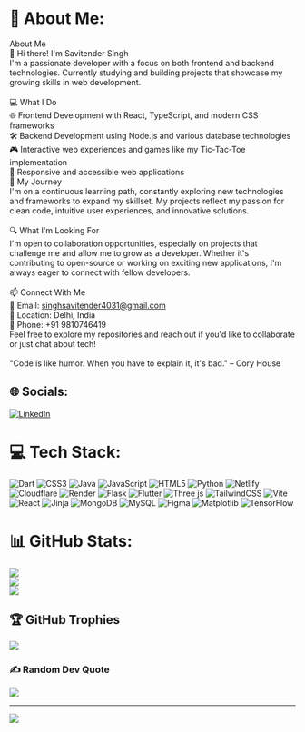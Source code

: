 # 💫 About Me:
About Me<br>👋 Hi there! I'm Savitender Singh<br>I'm a passionate developer with a focus on both frontend and backend technologies. Currently studying and building projects that showcase my growing skills in web development.<br><br>💻 What I Do<br>🌐 Frontend Development with React, TypeScript, and modern CSS frameworks<br>🛠️ Backend Development using Node.js and various database technologies<br>🎮 Interactive web experiences and games like my Tic-Tac-Toe implementation<br>📱 Responsive and accessible web applications<br>🚀 My Journey<br>I'm on a continuous learning path, constantly exploring new technologies and frameworks to expand my skillset. My projects reflect my passion for clean code, intuitive user experiences, and innovative solutions.<br><br>🔍 What I'm Looking For<br>I'm open to collaboration opportunities, especially on projects that challenge me and allow me to grow as a developer. Whether it's contributing to open-source or working on exciting new applications, I'm always eager to connect with fellow developers.<br><br>📫 Connect With Me<br>📧 Email: singhsavitender4031@gmail.com<br>📍 Location: Delhi, India<br>📱 Phone: +91 9810746419<br>Feel free to explore my repositories and reach out if you'd like to collaborate or just chat about tech!<br><br>"Code is like humor. When you have to explain it, it's bad." – Cory House


## 🌐 Socials:
[![LinkedIn](https://img.shields.io/badge/LinkedIn-%230077B5.svg?logo=linkedin&logoColor=white)](https://linkedin.com/in/savitendersingh) 

# 💻 Tech Stack:
![Dart](https://img.shields.io/badge/dart-%230175C2.svg?style=for-the-badge&logo=dart&logoColor=white) ![CSS3](https://img.shields.io/badge/css3-%231572B6.svg?style=for-the-badge&logo=css3&logoColor=white) ![Java](https://img.shields.io/badge/java-%23ED8B00.svg?style=for-the-badge&logo=openjdk&logoColor=white) ![JavaScript](https://img.shields.io/badge/javascript-%23323330.svg?style=for-the-badge&logo=javascript&logoColor=%23F7DF1E) ![HTML5](https://img.shields.io/badge/html5-%23E34F26.svg?style=for-the-badge&logo=html5&logoColor=white) ![Python](https://img.shields.io/badge/python-3670A0?style=for-the-badge&logo=python&logoColor=ffdd54) ![Netlify](https://img.shields.io/badge/netlify-%23000000.svg?style=for-the-badge&logo=netlify&logoColor=#00C7B7) ![Cloudflare](https://img.shields.io/badge/Cloudflare-F38020?style=for-the-badge&logo=Cloudflare&logoColor=white) ![Render](https://img.shields.io/badge/Render-%46E3B7.svg?style=for-the-badge&logo=render&logoColor=white) ![Flask](https://img.shields.io/badge/flask-%23000.svg?style=for-the-badge&logo=flask&logoColor=white) ![Flutter](https://img.shields.io/badge/Flutter-%2302569B.svg?style=for-the-badge&logo=Flutter&logoColor=white) ![Three js](https://img.shields.io/badge/threejs-black?style=for-the-badge&logo=three.js&logoColor=white) ![TailwindCSS](https://img.shields.io/badge/tailwindcss-%2338B2AC.svg?style=for-the-badge&logo=tailwind-css&logoColor=white) ![Vite](https://img.shields.io/badge/vite-%23646CFF.svg?style=for-the-badge&logo=vite&logoColor=white) ![React](https://img.shields.io/badge/react-%2320232a.svg?style=for-the-badge&logo=react&logoColor=%2361DAFB) ![Jinja](https://img.shields.io/badge/jinja-white.svg?style=for-the-badge&logo=jinja&logoColor=black) ![MongoDB](https://img.shields.io/badge/MongoDB-%234ea94b.svg?style=for-the-badge&logo=mongodb&logoColor=white) ![MySQL](https://img.shields.io/badge/mysql-4479A1.svg?style=for-the-badge&logo=mysql&logoColor=white) ![Figma](https://img.shields.io/badge/figma-%23F24E1E.svg?style=for-the-badge&logo=figma&logoColor=white) ![Matplotlib](https://img.shields.io/badge/Matplotlib-%23ffffff.svg?style=for-the-badge&logo=Matplotlib&logoColor=black) ![TensorFlow](https://img.shields.io/badge/TensorFlow-%23FF6F00.svg?style=for-the-badge&logo=TensorFlow&logoColor=white)
# 📊 GitHub Stats:
![](https://github-readme-stats.vercel.app/api?username=dawgNotSoEz&theme=dark&hide_border=false&include_all_commits=false&count_private=false)<br/>
![](https://nirzak-streak-stats.vercel.app/?user=dawgNotSoEz&theme=dark&hide_border=false)<br/>
![](https://github-readme-stats.vercel.app/api/top-langs/?username=dawgNotSoEz&theme=dark&hide_border=false&include_all_commits=false&count_private=false&layout=compact)

## 🏆 GitHub Trophies
![](https://github-profile-trophy.vercel.app/?username=dawgNotSoEz&theme=radical&no-frame=false&no-bg=true&margin-w=4)

### ✍️ Random Dev Quote
![](https://quotes-github-readme.vercel.app/api?type=horizontal&theme=radical)

---
[![](https://visitcount.itsvg.in/api?id=dawgNotSoEz&icon=0&color=0)](https://visitcount.itsvg.in)

<!-- Proudly created with GPRM ( https://gprm.itsvg.in ) -->
